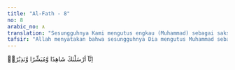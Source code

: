 ```yaml
---
title: "Al-Fath - 8"
no: 8
arabic_no: ٨
translation: "Sesungguhnya Kami mengutus engkau (Muhammad) sebagai saksi, pembawa berita gembira dan pemberi peringatan,"
tafsir: "Allah menyatakan bahwa sesungguhnya Dia mengutus Muhammad sebagai saksi atas umatnya mengenai kebenaran Islam dan keberhasilan dakwah yang beliau kerjakan. Nabi bertugas menyampaikan agama Allah kepada semua manusia, serta menyampaikan kabar gembira kepada orang- orang yang mau mengikuti agama yang disampaikannya. Mereka yang mengikuti ajakan Rasul akan diberi pahala yang berlipat ganda berupa surga di akhirat. Nabi juga bertugas memberikan peringatan kepada orang-orang yang mengingkari seruannya untuk mengikuti agama Allah bahwa mereka akan dimasukkan ke dalam neraka sebagai akibat dari keingkaran itu."
---
```


اِنَّآ اَرْسَلْنٰكَ شَاهِدًا وَّمُبَشِّرًا وَّنَذِيْرًاۙ
